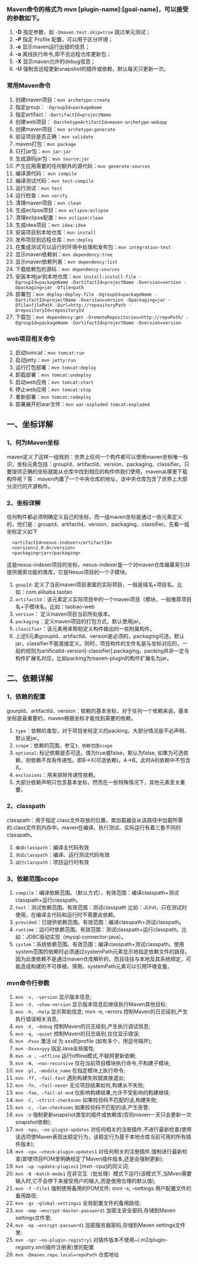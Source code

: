 ### Maven命令的格式为 mvn [plugin-name]:[goal-name]，可以接受的参数如下。
01. **-D** 指定参数，如 `-Dmaven.test.skip=true` 跳过单元测试；
02. **-P** 指定 Profile 配置，可以用于区分环境；
03. **-e** 显示maven运行出错的信息；
04. **-o** 离线执行命令,即不去远程仓库更新包；
05. **-X** 显示maven允许的debug信息；
06. **-U** 强制去远程更新snapshot的插件或依赖，默认每天只更新一次。

### 常用Maven命令
1. 创建maven项目：`mvn archetype:create `
2. 指定group： `-DgroupId=packageName `
3. 指定artifact：`-DartifactId=projectName`
4. 创建web项目：`-DarchetypeArtifactId=maven-archetype-webapp  `
5. 创建maven项目：`mvn archetype:generate`
6. 验证项目是否正确：`mvn validate`
7. maven打包：`mvn package`
8. 只打jar包：`mvn jar:jar`
9. 生成源码jar包：`mvn source:jar`
10. 产生应用需要的任何额外的源代码：`mvn generate-sources`
11. 编译源代码： `mvn compile`
12. 编译测试代码：`mvn test-compile`
13. 运行测试：`mvn test`
14. 运行检查：`mvn verify`
15. 清理maven项目：`mvn clean`
16. 生成eclipse项目：`mvn eclipse:eclipse`
17. 清理eclipse配置：`mvn eclipse:clean`
18. 生成idea项目：`mvn idea:idea`
19. 安装项目到本地仓库：`mvn install`
20. 发布项目到远程仓库：`mvn:deploy`
21. 在集成测试可以运行的环境中处理和发布包：`mvn integration-test`
22. 显示maven依赖树：`mvn dependency:tree`
23. 显示maven依赖列表：`mvn dependency:list`
24. 下载依赖包的源码：`mvn dependency:sources`
25. 安装本地jar到本地仓库：`mvn install:install-file -DgroupId=packageName -DartifactId=projectName -Dversion=version -Dpackaging=jar -Dfile=path`
26. 部署包：`mvn deploy:deploy-file -DgroupId=packageName -DartifactId=projectName -Dversion=version -Dpackaging=jar -Dfile=filePath -Durl=http://repositoryPath -DrepositoryId=repositoryId`
27. 下载包：`mvn dependency:get -DremoteRepositories=http://repoPath/ -DgroupId=packageName -DartifactId=projectName -Dversion=version`

### web项目相关命令
01. 启动tomcat：`mvn tomcat:run`
02. 启动jetty：`mvn jetty:run`
03. 运行打包部署：`mvn tomcat:deploy`
04. 卸载部署：`mvn tomcat:undeploy`
05. 启动web应用：`mvn tomcat:start`
06. 停止web应用：`mvn tomcat:stop`
07. 重新部署：`mvn tomcat:redeploy`
08. 部署展开的war文件：`mvn war:exploded tomcat:exploded`

## 一、坐标详解
### 1、何为Maven坐标
maven定义了这样一组规则：世界上任何一个构件都可以使用maven坐标唯一标识，坐标元素包括：groupId、artifactId、version、packaging、classifier。只要提供正确的坐标就能从仓库中找到相应的构件供我们使用。maven从哪里下载构件呢？答：maven内置了一个中央仓库的地址，该中央仓库包含了世界上大部分流行的开源构件。
### 2、坐标详解
任何构件都必须明确定义自己的坐标，而一组maven坐标是通过一些元素定义的，他们是：groupId、artifactId、version、packaging、classifier。先看一组坐标定义如下
```<groupId>org.sonatype.nexus</groupId>
  <artifactId>nexus-indexer</artifactId>
  <version>2.0.0</version>
  <packaging>jar</packaging>
```
这是nexus-indexer项目的坐标，nexus-indexer是一个对maven仓库编纂索引并提供搜索功能的类库，它是Nexus项目的一个子模块。
1. ``goupId``: 定义了当前maven项目隶属的实际项目，一般是域名+项目名。比如：com.alibaba.taotao
2. ``artifactId``：该元素定义实际项目中的一个maven项目（模块，一般推荐项目名+子模块名。比如：taobao-web
3. ``version``： 定义maven项目当前所处版本。
4. ``packaging``：定义maven项目的打包方式，默认使用jar。
5. ``classifier``：该元素用来帮助定义构件输出的一些附属构件。
6. 上述5元素groupId、artifactId、version是必须的，packaging可选，默认jar，classifier不能直接定义。同时，项目构件的文件名是与坐标对应的，一般的规则为artificatId-version[-classifier].packaging。packing并非一定与构件扩展名对应，比如packing为maven-plugin的构件扩展名为jar。

## 二、依赖详解
### 1、依赖的配置
gourpId、artifactId、version：依赖的基本坐标，对于任何一个依赖来说，基本坐标是最重要的，maven根据坐标才能找到需要的依赖。
1. ``type``：依赖的类型，对于项目坐标定义的packing，大部分情况是不必声明，默认是jar。
2. ``scope``：依赖的范围，参见``3、依赖范围scope``
3. ``optional``: 标记依赖是否可选，值为true或false，默认为false, 如果为可选依赖，则依赖不具有传递性。即B->X(可选依赖)，A->B。此时A的依赖中不包含X。
4. ``exclusions``：用来排除传递性依赖。
5. 大部分依赖声明只包含基本坐标，然而在一些特殊情况下，其他元素至关重要。

### 2、classpath
classpath：用于指定.class文件存放的位置，类加载器会从该路径中加载所需的.class文件到内存中。maven在编译、执行测试、实际运行有着三套不同的classpath。
1. ``编译classpath``：编译主代码有效
2. ``测试classpath``：编译、运行测试代码有效
3. ``运行classpath``：项目运行时有效

### 3、依赖范围scope
1. ``compile``：编译依赖范围。（默认方式），有效范围：编译classpath+测试classpath+运行classpath。
2. ``test``：测试依赖范围。有效范围：测试classpath 比如：JUnit，只在测试时使用，在编译主代码和运行时不需要此依赖。
3. ``provided``：已提供依赖范围。有效范围：编译classpath+测试classpath。
4. ``runtime``：运行时依赖范围。有效范围：测试classpath+运行classpath。比如：JDBC驱动实现（mysql-connector-java）。
5. ``system``：系统依赖范围。有效范围：编译classpath+测试classpath。使用system范围的依赖时必须通过systemPath元素显示地指定依赖文件的路径，因为此类依赖不是通过maven仓库解析的，而且往往与本地及其系统绑定，可能造成构建的不可移植，慎用。systemPath元素可以引用环境变量。

### mvn命令行参数
1. `mvn -v, –version` 显示版本信息;
2. `mvn -V, –show-version` 显示版本信息后继续执行Maven其他目标;
3. `mvn -h, –help` 显示帮助信息; mvn -e, –errors 控制Maven的日志级别,产生执行错误相关消息;
4. `mvn -X, –debug` 控制Maven的日志级别,产生执行调试信息;
5. `mvn -q, –quiet` 控制Maven的日志级别,仅仅显示错误;
6. `mvn -Pxxx` 激活 id 为 xxx的profile (如有多个，用逗号隔开);
7. `mvn -Dxxx=yyy` 指定Java全局属性;
8. `mvn -o , –offline` 运行offline模式,不联网更新依赖;
9. `mvn -N, –non-recursive` 仅在当前项目模块执行命令,不构建子模块;
10. `mvn -pl, –module_name` 在指定模块上执行命令;
11. `mvn -ff, –fail-fast` 遇到构建失败就直接退出;
12. `mvn -fn, –fail-never` 无论项目结果如何,构建从不失败;
13. `mvn -fae, –fail-at-end` 仅影响构建结果,允许不受影响的构建继续;
14. `mvn -C, –strict-checksums` 如果校验码不匹配的话,构建失败;
15. `mvn -c, –lax-checksums` 如果校验码不匹配的话,产生告警;
16. `mvn -U` 强制更新snapshot类型的插件或依赖库(否则maven一天只会更新一次snapshot依赖);
17. `mvn -npu, –no-plugin-updates` 对任何相关的注册插件,不进行最新检查(使用该选项使Maven表现出稳定行为，该稳定行为基于本地仓库当前可用的所有插件版本);
18. `mvn -cpu –check-plugin-updates1` 对任何相关的注册插件,强制进行最新检查(即使项目POM里明确规定了Maven插件版本,还是会强制更新);
19. `mvn -up –update-plugins1` [mvn -cpu]的同义词;
20. `mvn -B –batch-mode1` 在非交互（批处理）模式下运行(该模式下,当Mven需要输入时,它不会停下来接受用户的输入,而是使用合理的默认值);
21. `mvn -f –file1` 强制使用备用的POM文件; mvn -s, –settings 用户配置文件的备用路径;
22. `mvn -gs –global-settings1` 全局配置文件的备用路径;
23. `mvn -emp –encrypt-master-password1` 加密主安全密码,存储到Maven settings文件里;
24. `mvn -ep –encrypt-password1` 加密服务器密码,存储到Maven settings文件里;
25. `mvn -npr –no-plugin-registry1` 对插件版本不使用~/.m2/plugin-registry.xml(插件注册表)里的配置
26. `mvn -Dmaven.repo.local=repoPath` 仓库地址

